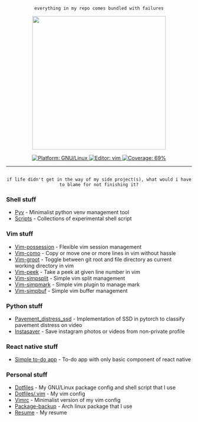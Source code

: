 <p align="center">
<code>
everything in my repo comes bundled with failures
</code>
</p>

<p align="center">
<a href="https://github-readme-stats.vercel.app/api?username=bruhtus&show_icons=true&hide_border=true&hide_title=true&title_color=81a1c1&icon_color=81a1c1&text_color=22a0f4&bg_color=00000000&count_private=true&theme=default">
<img width="362" src="https://github-readme-stats.vercel.app/api?username=bruhtus&show_icons=true&hide_border=true&hide_title=true&title_color=81a1c1&icon_color=81a1c1&text_color=22a0f4&bg_color=00000000&count_private=true&theme=default" />
</a>
</p>

<p align="center">
<a href="https://www.gnu.org/gnu/linux-and-gnu.html">
<img src="https://img.shields.io/badge/platform-GNU/Linux-blue"
alt="Platform: GNU/Linux" />
</a>

<a href="https://github.com/vim/vim">
<img src="https://img.shields.io/badge/editor-vim-blue" alt="Editor: vim">
</a>

<a href="https://github.com/bruhtus">
<img src="https://img.shields.io/badge/coverage-69%25-blue" alt="Coverage: 69%">
</a>
</p>
<hr/>
<p align="center">
<code>
if life didn't get in the way of my side project(s), what would i have to blame for not finishing it?
</code>
</p>

### Shell stuff
- [Pyv](https://github.com/bruhtus/pyv) - Minimalist python venv management tool
- [Scripts](https://github.com/bruhtus/scripts) - Collections of experimental shell script

### Vim stuff
- [Vim-possession](https://github.com/bruhtus/vim-possession) - Flexible vim session management
- [Vim-como](https://github.com/bruhtus/vim-como) - Copy or move one or more lines in vim without hassle
- [Vim-groot](https://github.com/bruhtus/vim-groot) - Toggle between git root and file directory as current working directory in vim
- [Vim-peek](https://github.com/bruhtus/vim-peek) - Take a peek at given line number in vim
- [Vim-simpsplit](https://github.com/bruhtus/vim-simpsplit) - Simple vim split management
- [Vim-simpmark](https://github.com/bruhtus/vim-simpmark) - Simple vim plugin to manage mark
- [Vim-simpbuf](https://github.com/bruhtus/vim-simpbuf) - Simple vim buffer management

### Python stuff
- [Pavement_distress_ssd](https://github.com/bruhtus/pavement_distress_ssd) - Implementation of SSD in pytorch to classify pavement distress on video
- [Instasaver](https://github.com/bruhtus/instasaver) - Save instagram photos or videos from non-private profile

### React native stuff
- [Simple to-do app](https://github.com/bruhtus/simple-rn-todo-app) - To-do app with only basic component of react native

### Personal stuff
- [Dotfiles](https://github.com/bruhtus/dotfiles) - My GNU/Linux package config and shell script that I use
- [Dotfiles/.vim](https://github.com/bruhtus/dotfiles/tree/master/.vim) - My vim config
- [Vimrc](https://github.com/bruhtus/vimrc) - Minimalist version of my vim config
- [Package-backup](https://github.com/bruhtus/package-backup) - Arch linux package that I use
- [Resume](https://bruhtus.github.io/resume/) - My resume
